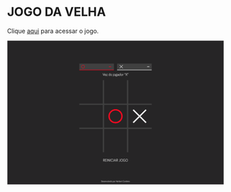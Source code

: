 # JOGO DA VELHA
Clique [aqui](https://herbertcordeiro.github.io/jogo-da-velha) para acessar o jogo.

![tela inicial](https://github.com/herbertcordeiro/jogo-da-velha/blob/master/assets/img/velha.png)
